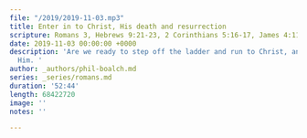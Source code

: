 ```yaml
---
file: "/2019/2019-11-03.mp3"
title: Enter in to Christ, His death and resurrection
scripture: Romans 3, Hebrews 9:21-23, 2 Corinthians 5:16-17, James 4:11-12
date: 2019-11-03 00:00:00 +0000
description: 'Are we ready to step off the ladder and run to Christ, and enter into
  Him. '
author: _authors/phil-boalch.md
series: _series/romans.md
duration: '52:44'
length: 68422720
image: ''
notes: ''

---
```

